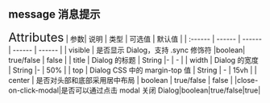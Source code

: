 ## message 消息提示

<ClientOnly>
  <dz-message/>
<font size=5>Attributes</font>
| 参数| 说明 | 类型 | 可选值 | 默认值 |
| :------ | ------ | ------ | ------ | ------ |
| visible | 是否显示 Dialog，支持 .sync 修饰符 |boolean| 	true/false | false |
| title | Dialog 的标题 | String |- | - |
| width | Dialog 的宽度 | String |- | 50% |
| top | Dialog CSS 中的 margin-top 值 | String | - | 15vh |
| center | 是否对头部和底部采用居中布局 | boolean | true/false | false |
|close-on-click-modal|是否可以通过点击 modal 关闭 Dialog|boolean|true/false|true|

</ClientOnly>
